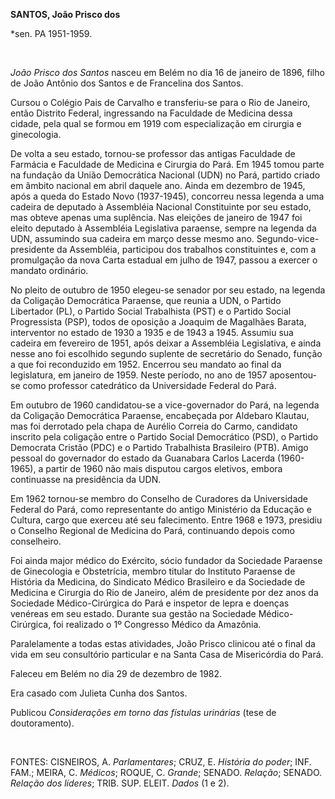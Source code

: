 **SANTOS, João Prisco dos**

\*sen. PA 1951-1959.

 

*João Prisco dos Santos* nasceu em Belém no dia 16 de janeiro de 1896,
filho de João Antônio dos Santos e de Francelina dos Santos.

Cursou o Colégio Pais de Carvalho e transferiu-se para o Rio de Janeiro,
então Distrito Federal, ingressando na Faculdade de Medicina dessa
cidade, pela qual se formou em 1919 com especialização em cirurgia e
ginecologia.

De volta a seu estado, tornou-se professor das antigas Faculdade de
Farmácia e Faculdade de Medicina e Cirurgia do Pará. Em 1945 tomou parte
na fundação da União Democrática Nacional (UDN) no Pará, partido criado
em âmbito nacional em abril daquele ano. Ainda em dezembro de 1945, após
a queda do Estado Novo (1937-1945), concorreu nessa legenda a uma
cadeira de deputado à Assembléia Nacional Constituinte por seu estado,
mas obteve apenas uma suplência. Nas eleições de janeiro de 1947 foi
eleito deputado à Assembléia Legislativa paraense, sempre na legenda da
UDN, assumindo sua cadeira em março desse mesmo ano.
Segundo-vice-presidente da Assembléia, participou dos trabalhos
constituintes e, com a promulgação da nova Carta estadual em julho de
1947, passou a exercer o mandato ordinário.

No pleito de outubro de 1950 elegeu-se senador por seu estado, na
legenda da Coligação Democrática Paraense, que reunia a UDN, o Partido
Libertador (PL), o Partido Social Trabalhista (PST) e o Partido Social
Progressista (PSP), todos de oposição a Joaquim de Magalhães Barata,
interventor no estado de 1930 a 1935 e de 1943 a 1945. Assumiu sua
cadeira em fevereiro de 1951, após deixar a Assembléia Legislativa, e
ainda nesse ano foi escolhido segundo suplente de secretário do Senado,
função a que foi reconduzido em 1952. Encerrou seu mandato ao final da
legislatura, em janeiro de 1959. Neste período, no ano de 1957
aposentou-se como professor catedrático da Universidade Federal do Pará.

Em outubro de 1960 candidatou-se a vice-governador do Pará, na legenda
da Coligação Democrática Paraense, encabeçada por Aldebaro Klautau, mas
foi derrotado pela chapa de Aurélio Correia do Carmo, candidato inscrito
pela coligação entre o Partido Social Democrático (PSD), o Partido
Democrata Cristão (PDC) e o Partido Trabalhista Brasileiro (PTB). Amigo
pessoal do governador do estado da Guanabara Carlos Lacerda (1960-1965),
a partir de 1960 não mais disputou cargos eletivos, embora continuasse
na presidência da UDN.

Em 1962 tornou-se membro do Conselho de Curadores da Universidade
Federal do Pará, como representante do antigo Ministério da Educação e
Cultura, cargo que exerceu até seu falecimento. Entre 1968 e 1973,
presidiu o Conselho Regional de Medicina do Pará, continuando depois
como conselheiro.

Foi ainda major médico do Exército, sócio fundador da Sociedade Paraense
de Ginecologia e Obstetrícia, membro titular do Instituto Paraense de
História da Medicina, do Sindicato Médico Brasileiro e da Sociedade de
Medicina e Cirurgia do Rio de Janeiro, além de presidente por dez anos
da Sociedade Médico-Cirúrgica do Pará e inspetor de lepra e doenças
venéreas em seu estado. Durante sua gestão na Sociedade
Médico-Cirúrgica, foi realizado o 1º Congresso Médico da Amazônia.

Paralelamente a todas estas atividades, João Prisco clinicou até o final
da vida em seu consultório particular e na Santa Casa de Misericórdia do
Pará.

Faleceu em Belém no dia 29 de dezembro de 1982.

Era casado com Julieta Cunha dos Santos.

Publicou *Considerações em torno das fístulas urinárias* (tese de
doutoramento).

 

FONTES: CISNEIROS, A. *Parlamentares*; CRUZ, E. *História do poder*;
INF. FAM.; MEIRA, C. *Médicos*; ROQUE, C. *Grande*; SENADO. *Relação*;
SENADO. *Relação dos líderes*; TRIB. SUP. ELEIT. *Dados* (1 e 2).

 
